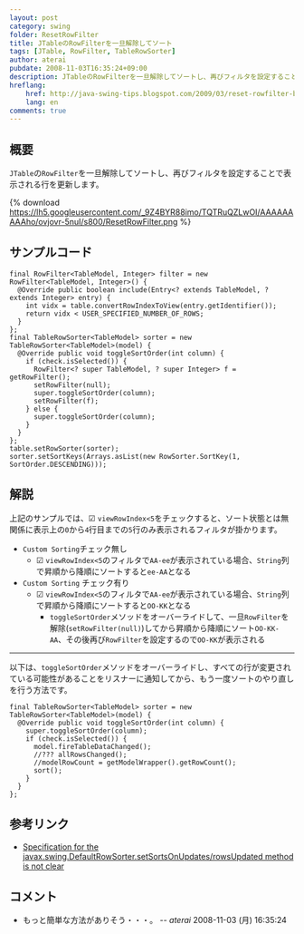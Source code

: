 ```yaml
---
layout: post
category: swing
folder: ResetRowFilter
title: JTableのRowFilterを一旦解除してソート
tags: [JTable, RowFilter, TableRowSorter]
author: aterai
pubdate: 2008-11-03T16:35:24+09:00
description: JTableのRowFilterを一旦解除してソートし、再びフィルタを設定することで表示される行を更新します。
hreflang:
    href: http://java-swing-tips.blogspot.com/2009/03/reset-rowfilter-before-sorting.html
    lang: en
comments: true
---
```

## 概要
`JTable`の`RowFilter`を一旦解除してソートし、再びフィルタを設定することで表示される行を更新します。

{% download https://lh5.googleusercontent.com/_9Z4BYR88imo/TQTRuQZLwOI/AAAAAAAAAho/ovjovr-5nuI/s800/ResetRowFilter.png %}

## サンプルコード
<pre class="prettyprint"><code>final RowFilter&lt;TableModel, Integer&gt; filter = new RowFilter&lt;TableModel, Integer&gt;() {
  @Override public boolean include(Entry&lt;? extends TableModel, ? extends Integer&gt; entry) {
    int vidx = table.convertRowIndexToView(entry.getIdentifier());
    return vidx &lt; USER_SPECIFIED_NUMBER_OF_ROWS;
  }
};
final TableRowSorter&lt;TableModel&gt; sorter = new TableRowSorter&lt;TableModel&gt;(model) {
  @Override public void toggleSortOrder(int column) {
    if (check.isSelected()) {
      RowFilter&lt;? super TableModel, ? super Integer&gt; f = getRowFilter();
      setRowFilter(null);
      super.toggleSortOrder(column);
      setRowFilter(f);
    } else {
      super.toggleSortOrder(column);
    }
  }
};
table.setRowSorter(sorter);
sorter.setSortKeys(Arrays.asList(new RowSorter.SortKey(1, SortOrder.DESCENDING)));
</code></pre>

## 解説
上記のサンプルでは、☑ `viewRowIndex<5`をチェックすると、ソート状態とは無関係に表示上の`0`から`4`行目までの`5`行のみ表示されるフィルタが掛かります。

- `Custom Sorting`チェック無し
    - ☑ `viewRowIndex<5`のフィルタで`AA-ee`が表示されている場合、`String`列で昇順から降順にソートすると`ee-AA`となる
- `Custom Sorting` チェック有り
    - ☑ `viewRowIndex<5`のフィルタで`AA-ee`が表示されている場合、`String`列で昇順から降順にソートすると`OO-KK`となる
        - `toggleSortOrder`メソッドをオーバーライドして、一旦`RowFilter`を解除(`setRowFilter(null)`)してから昇順から降順にソート`OO-KK-AA`、その後再び`RowFilter`を設定するので`OO-KK`が表示される

<!-- dummy comment line for breaking list -->

- - - -
以下は、`toggleSortOrder`メソッドをオーバーライドし、すべての行が変更されている可能性があることをリスナーに通知してから、もう一度ソートのやり直しを行う方法です。

<pre class="prettyprint"><code>final TableRowSorter&lt;TableModel&gt; sorter = new TableRowSorter&lt;TableModel&gt;(model) {
  @Override public void toggleSortOrder(int column) {
    super.toggleSortOrder(column);
    if (check.isSelected()) {
      model.fireTableDataChanged();
      //??? allRowsChanged();
      //modelRowCount = getModelWrapper().getRowCount();
      sort();
    }
  }
};
</code></pre>

## 参考リンク
- [Specification for the javax.swing.DefaultRowSorter.setSortsOnUpdates/rowsUpdated method is not clear](http://bugs.java.com/bugdatabase/view_bug.do?bug_id=6301297)

<!-- dummy comment line for breaking list -->

## コメント
- もっと簡単な方法がありそう・・・。 -- *aterai* 2008-11-03 (月) 16:35:24

<!-- dummy comment line for breaking list -->

